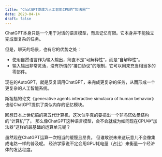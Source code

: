 ```yaml
---
title: "ChatGPT或成为人工智能CPU的“加法器”"
date: 2023-04-14
draft: false
---
```


ChatGPT本身只是一个用于对话的语言模型，而且记忆有限。它本身并不能独立完成很复杂的任务。

但是，聊天的场景，也有它的优势之处：

* 使用自然语言作为输入输出，简直不是“可解释性”，而是“自解释性”。
* 输入输出非常灵活，没有所谓的“接口协议”的限制，它可以用来充当相当多的零部件。

现在的AutoGPT，就是反复调用ChatGPT，来完成更复杂的任务，从而形成一个更复杂的人工智能系统。

斯坦福的论文《generative agents interactive simulacra of human behavior》也给ChatGPT提供了类似内存的记忆模块。

回想日本上世纪搞的第五代计算机，这次似乎真的要搞出一个非冯诺依曼结构的“计算机”了。
那么像ChatGPT这种语言模型，会不会就成为如同现在CPU中“加法器”这样的最基础的运算单元呢？

虽然现在ChatGPT运算一次相当的缓慢且昂贵。
但谁敢说未来这玩意儿不会像集成电路一样的普及呢。
经济学家说不定会用GPU耗电量（占比）来衡量一个经济体的发达程度。
